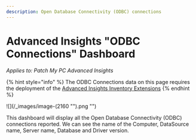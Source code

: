 ```yaml
---
description: Open Database Connectivity (ODBC) connections
---
```


# Advanced Insights "ODBC Connections" Dashboard

_Applies to: Patch My PC Advanced Insights_

{% hint style="info" %}
The ODBC Connections data on this page requires the deployment of the  [Advanced Insights Inventory Extensions](../../advanced-insights-inventory-extensions/)
{% endhint %}



![](/_images/image-(2160 "").png "")

This dashboard will display all the Open Database Connectivity (ODBC) connections reported.  We can see the name of the Computer, DataSource name, Server name, Database and Driver version.
